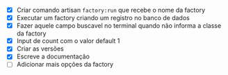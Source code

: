 - [x] Criar comando artisan `factory:run` que recebe o nome da factory
- [x] Executar um factory criando um registro no banco de dados
- [x] Fazer aquele campo buscavel no terminal quando não informa a classe da factory
- [x] Input de count com o valor default 1
- [x] Criar as versões
- [x] Escreve a documentação
- [ ] Adicionar mais opções da factory
